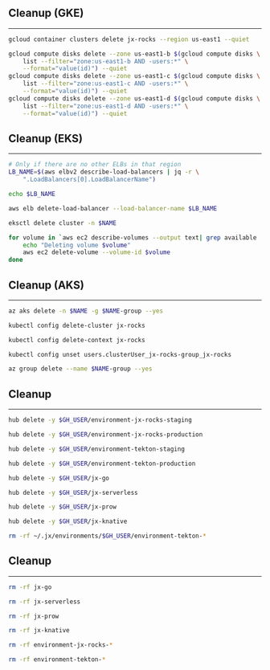 <!--
doctl kubernetes cluster delete jx-rocks -f

# TODO: Remove the volumes
# doctl compute volume list -o json

# TODO: Remove the LB
-->
## Cleanup (GKE)

---

```bash
gcloud container clusters delete jx-rocks --region us-east1 --quiet

gcloud compute disks delete --zone us-east1-b $(gcloud compute disks \
    list --filter="zone:us-east1-b AND -users:*" \
    --format="value(id)") --quiet
gcloud compute disks delete --zone us-east1-c $(gcloud compute disks \
    list --filter="zone:us-east1-c AND -users:*" \
    --format="value(id)") --quiet
gcloud compute disks delete --zone us-east1-d $(gcloud compute disks \
    list --filter="zone:us-east1-d AND -users:*" \
    --format="value(id)") --quiet
```


## Cleanup (EKS)

---

```bash
# Only if there are no other ELBs in that region
LB_NAME=$(aws elbv2 describe-load-balancers | jq -r \
    ".LoadBalancers[0].LoadBalancerName")

echo $LB_NAME

aws elb delete-load-balancer --load-balancer-name $LB_NAME

eksctl delete cluster -n $NAME

for volume in `aws ec2 describe-volumes --output text| grep available | awk '{print $8}'`; do 
    echo "Deleting volume $volume"
    aws ec2 delete-volume --volume-id $volume
done
```


## Cleanup (AKS)

---

```bash
az aks delete -n $NAME -g $NAME-group --yes

kubectl config delete-cluster jx-rocks

kubectl config delete-context jx-rocks

kubectl config unset users.clusterUser_jx-rocks-group_jx-rocks

az group delete --name $NAME-group --yes
```


## Cleanup

---

```bash
hub delete -y $GH_USER/environment-jx-rocks-staging

hub delete -y $GH_USER/environment-jx-rocks-production

hub delete -y $GH_USER/environment-tekton-staging

hub delete -y $GH_USER/environment-tekton-production

hub delete -y $GH_USER/jx-go

hub delete -y $GH_USER/jx-serverless

hub delete -y $GH_USER/jx-prow

hub delete -y $GH_USER/jx-knative

rm -rf ~/.jx/environments/$GH_USER/environment-tekton-*
```


## Cleanup

---

```bash
rm -rf jx-go

rm -rf jx-serverless

rm -rf jx-prow

rm -rf jx-knative

rm -rf environment-jx-rocks-*

rm -rf environment-tekton-*
```
